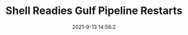 ---
"title": "Shell Readies Gulf Pipeline Restarts"
"date": "2021-9-13 14:56:2"
"feed_name": "RIGZONE"
"feed_website": "http://www.rigzone.com/"
"feed_rss": "http://www.rigzone.com/news/rss/rigzone_latest.aspx"
"link": "https://www.rigzone.com/news/wire/shell_readies_gulf_pipeline_restarts-13-sep-2021-166423-article/?rss=true"
"file": "_posts/2021-1-1-a87c4fc3b557fb39f7529207d0aa0e5ef40bea43.md"
"accident": "0"
"drilling": "0"
---